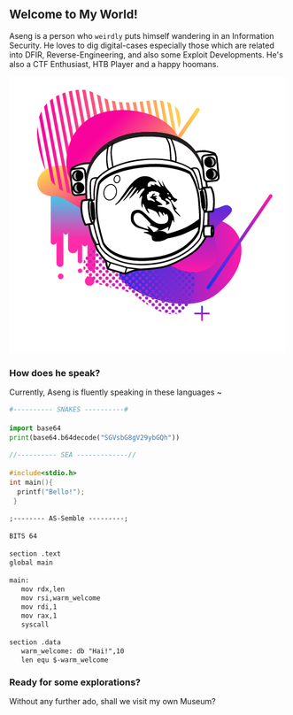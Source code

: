 ## Welcome to My World!

Aseng is a person who `weirdly` puts himself wandering in an Information Security. He loves to dig digital-cases especially those which are related into DFIR, Reverse-Engineering, and also some Exploit Developments.
He's also a CTF Enthusiast, HTB Player and a happy hoomans.

<img src="images/astronaut.png" />

### How does he speak?

Currently, Aseng is fluently speaking in these languages ~
```python
#---------- SNAKES ----------#

import base64
print(base64.b64decode("SGVsbG8gV29ybGQh"))
```
```C
//---------- SEA -------------//

#include<stdio.h>
int main(){
  printf("Bello!");
 }
``` 
 ```assembly
 ;-------- AS-Semble ---------;
 
 BITS 64
 
 section .text
 global main
 
 main:
    mov rdx,len
    mov rsi,warm_welcome
    mov rdi,1
    mov rax,1
    syscall
 
 section .data
    warm_welcome: db "Hai!",10
    len equ $-warm_welcome
 
```


### Ready for some explorations?

Without any further ado, shall we visit my own Museum?
